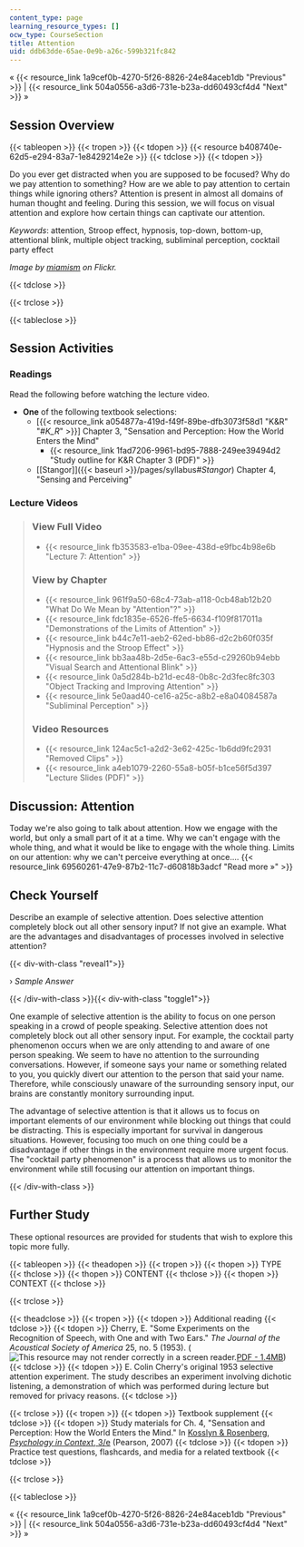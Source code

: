 ```yaml
---
content_type: page
learning_resource_types: []
ocw_type: CourseSection
title: Attention
uid: ddb63dde-65ae-0e9b-a26c-599b321fc842
---
```


« {{< resource_link 1a9cef0b-4270-5f26-8826-24e84aceb1db "Previous" >}} | {{< resource_link 504a0556-a3d6-731e-b23a-dd60493cf4d4 "Next" >}} »

Session Overview
----------------

{{< tableopen >}}
{{< tropen >}}
{{< tdopen >}}
{{< resource b408740e-62d5-e294-83a7-1e8429214e2e >}}
{{< tdclose >}}
{{< tdopen >}}


Do you ever get distracted when you are supposed to be focused? Why do we pay attention to something? How are we able to pay attention to certain things while ignoring others? Attention is present in almost all domains of human thought and feeling. During this session, we will focus on visual attention and explore how certain things can captivate our attention.

_Keywords_: attention, Stroop effect, hypnosis, top-down, bottom-up, attentional blink, multiple object tracking, subliminal perception, cocktail party effect

_Image by [miamism](http://www.flickr.com/photos/miamism/) on Flickr._


{{< tdclose >}}

{{< trclose >}}

{{< tableclose >}}

Session Activities
------------------

### Readings

Read the following before watching the lecture video.

*   **One** of the following textbook selections:
    *   \[{{< resource_link a054877a-419d-f49f-89be-dfb3073f58d1 "K&R" "#_K_R_" >}}\] Chapter 3, "Sensation and Perception: How the World Enters the Mind"
        *   {{< resource_link 1fad7206-9961-bd95-7888-249ee39494d2 "Study outline for K&R Chapter 3 (PDF)" >}}
    *   [\[Stangor\]]({{< baseurl >}}/pages/syllabus#_Stangor_) Chapter 4, "Sensing and Perceiving"

### Lecture Videos

> ### View Full Video
> 
> *   {{< resource_link fb353583-e1ba-09ee-438d-e9fbc4b98e6b "Lecture 7: Attention" >}}
> 
> ### View by Chapter
> 
> *   {{< resource_link 961f9a50-68c4-73ab-a118-0cb48ab12b20 "What Do We Mean by \"Attention\"?" >}}
> *   {{< resource_link fdc1835e-6526-ffe5-6634-f109f817011a "Demonstrations of the Limits of Attention" >}}
> *   {{< resource_link b44c7e11-aeb2-62ed-bb86-d2c2b60f035f "Hypnosis and the Stroop Effect" >}}
> *   {{< resource_link bb3aa48b-2d5e-6ac3-e55d-c29260b94ebb "Visual Search and Attentional Blink" >}}
> *   {{< resource_link 0a5d284b-b21d-ec48-0b8c-2d3fec8fc303 "Object Tracking and Improving Attention" >}}
> *   {{< resource_link 5e0aad40-ce16-a25c-a8b2-e8a04084587a "Subliminal Perception" >}}
> 
> ### Video Resources
> 
> *   {{< resource_link 124ac5c1-a2d2-3e62-425c-1b6dd9fc2931 "Removed Clips" >}}
> *   {{< resource_link a4eb1079-2260-55a8-b05f-b1ce56f5d397 "Lecture Slides (PDF)" >}}

Discussion: Attention
---------------------

Today we're also going to talk about attention. How we engage with the world, but only a small part of it at a time. Why we can't engage with the whole thing, and what it would be like to engage with the whole thing. Limits on our attention: why we can't perceive everything at once.... {{< resource_link 69560261-47e9-87b2-11c7-d60818b3adcf "Read more »" >}}

Check Yourself
--------------

Describe an example of selective attention. Does selective attention completely block out all other sensory input? If not give an example. What are the advantages and disadvantages of processes involved in selective attention?

{{< div-with-class "reveal1">}}

› _Sample Answer_

{{< /div-with-class >}}{{< div-with-class "toggle1">}}

One example of selective attention is the ability to focus on one person speaking in a crowd of people speaking. Selective attention does not completely block out all other sensory input. For example, the cocktail party phenomenon occurs when we are only attending to and aware of one person speaking. We seem to have no attention to the surrounding conversations. However, if someone says your name or something related to you, you quickly divert our attention to the person that said your name. Therefore, while consciously unaware of the surrounding sensory input, our brains are constantly monitory surrounding input.

The advantage of selective attention is that it allows us to focus on important elements of our environment while blocking out things that could be distracting. This is especially important for survival in dangerous situations. However, focusing too much on one thing could be a disadvantage if other things in the environment require more urgent focus. The "cocktail party phenomenon" is a process that allows us to monitor the environment while still focusing our attention on important things.

{{< /div-with-class >}}

Further Study
-------------

These optional resources are provided for students that wish to explore this topic more fully.

{{< tableopen >}}
{{< theadopen >}}
{{< tropen >}}
{{< thopen >}}
TYPE
{{< thclose >}}
{{< thopen >}}
CONTENT
{{< thclose >}}
{{< thopen >}}
CONTEXT
{{< thclose >}}

{{< trclose >}}

{{< theadclose >}}
{{< tropen >}}
{{< tdopen >}}
Additional reading
{{< tdclose >}}
{{< tdopen >}}
Cherry, E. "Some Experiments on the Recognition of Speech, with One and with Two Ears." _The Journal of the Acoustical Society of America_ 25, no. 5 (1953). (![This resource may not render correctly in a screen reader.](/images/inacessible.gif)[PDF - 1.4MB](http://www.ee.columbia.edu/~dpwe/papers/Cherry53-cpe.pdf))
{{< tdclose >}}
{{< tdopen >}}
E. Colin Cherry's original 1953 selective attention experiment. The study describes an experiment involving dichotic listening, a demonstration of which was performed during lecture but removed for privacy reasons.
{{< tdclose >}}

{{< trclose >}}
{{< tropen >}}
{{< tdopen >}}
Textbook supplement
{{< tdclose >}}
{{< tdopen >}}
Study materials for Ch. 4, "Sensation and Perception: How the World Enters the Mind." In [Kosslyn & Rosenberg, _Psychology in Context_, 3/e](http://www.pearsonhighered.com/educator/product/Fundamentals-of-Psychology-in-Context/9780205507573.page) (Pearson, 2007)
{{< tdclose >}}
{{< tdopen >}}
Practice test questions, flashcards, and media for a related textbook
{{< tdclose >}}

{{< trclose >}}

{{< tableclose >}}

« {{< resource_link 1a9cef0b-4270-5f26-8826-24e84aceb1db "Previous" >}} | {{< resource_link 504a0556-a3d6-731e-b23a-dd60493cf4d4 "Next" >}} »